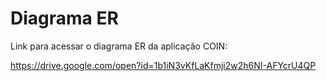 # Diagrama ER

Link para acessar o diagrama ER da aplicação COIN:

https://drive.google.com/open?id=1b1iN3vKfLaKfmji2w2h6NI-AFYcrU4QP



